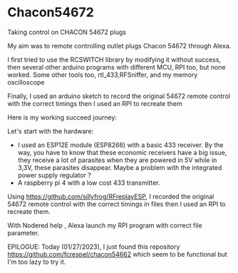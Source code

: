 # Chacon54672
Taking control on CHACON 54672 plugs



My aim was to remote controlling outlet plugs Chacon 54672   through Alexa.

I first tried to use the RCSWITCH library by modifying it without success,
then several other arduino programs with different MCU, RPI too, but none worked.
Some other tools too, rtl_433,RFSniffer, and my memory oscilloscope 

Finally, I used an arduino sketch to record the original 54672 remote control with the correct timings then I used an RPI to recreate them

Here is my working succeed journey:

Let's start with the hardware: 
- I used an ESP12E module (ESP8266) with a basic 433 receiver.
By the way, you have to know that these economic receivers have a big issue, they receive a lot of parasites when they are powered in 5V while in 3,3V, these parasites disappear. Maybe a problem with the integrated power supply regulator ? 
- A raspberry pi 4 with a low cost 433 transmitter.

Using  https://github.com/sillyfrog/RFreplayESP, I recorded the original 54672 remote control with the correct timings in files then I used an RPI to recreate them.


With Nodered help , Alexa launch my RPI program with correct file parameter. 




EPILOGUE: Today (01/27/2023), I just found this repository https://github.com/fcrespel/chacon54662 which seem to be functional but I'm too lazy to try it.
